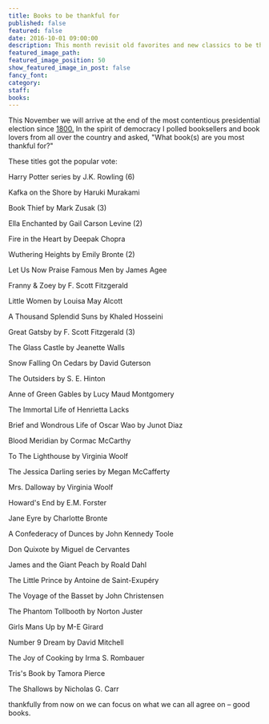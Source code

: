 ```yaml
---
title: Books to be thankful for
published: false
featured: false
date: 2016-10-01 09:00:00
description: This month revisit old favorites and new classics to be thankful for
featured_image_path:
featured_image_position: 50
show_featured_image_in_post: false
fancy_font:
category:
staff:
books:
---
```



This November we will arrive at the end of the most contentious presidential election since [1800.](http://www.history.com/this-day-in-history/burr-slays-hamilton-in-duel) In the spirit of democracy I polled booksellers and book lovers from all over the country and asked, "What book(s) are you most thankful for?"

These titles got the popular vote:

Harry Potter series by J.K. Rowling (6)

Kafka on the Shore by Haruki Murakami

Book Thief by Mark Zusak (3)

Ella Enchanted by Gail Carson Levine (2)

Fire in the Heart by Deepak Chopra

Wuthering Heights by Emily Bronte (2)

Let Us Now Praise Famous Men by James Agee

Franny & Zoey by F. Scott Fitzgerald

Little Women by Louisa May Alcott

A Thousand Splendid Suns by Khaled Hosseini

Great Gatsby by F. Scott Fitzgerald (3)

The Glass Castle by Jeanette Walls

Snow Falling On Cedars by David Guterson

The Outsiders by S. E. Hinton

Anne of Green Gables by Lucy Maud Montgomery

The Immortal Life of Henrietta Lacks

Brief and Wondrous Life of Oscar Wao by Junot Diaz

Blood Meridian by Cormac McCarthy

To The Lighthouse by Virginia Woolf

The Jessica Darling series by Megan McCafferty

Mrs. Dalloway by Virginia Woolf

Howard's End by E.M. Forster

Jane Eyre by Charlotte Bronte

A Confederacy of Dunces by John Kennedy Toole

Don Quixote by Miguel de Cervantes

James and the Giant Peach by Roald Dahl

The Little Prince by Antoine de Saint-Exup&eacute;ry

The Voyage of the Basset by John Christensen

The Phantom Tollbooth by Norton Juster

Girls Mans Up by M-E Girard

Number 9 Dream by David Mitchell

The Joy of Cooking by Irma S. Rombauer

Tris's Book by Tamora Pierce

The Shallows by Nicholas G. Carr

thankfully from now on we can focus on what we can all agree on – good books.